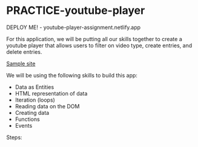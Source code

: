 # PRACTICE-youtube-player

DEPLOY ME! - youtube-player-assignment.netlify.app

For this application, we will be putting all our skills together to create a youtube player that allows users to filter on video type, create entries, and delete entries.

[Sample site](https://drt-youtube-player.netlify.app/#)

We will be using the following skills to build this app:
- Data as Entities
- HTML representation of data
- Iteration (loops)
- Reading data on the DOM
- Creating data
- Functions
- Events

Steps:
<!-- 1. Create the structure of your HTML
1. Create your renderToDom utility function
1. Start building the HTML components and render on DOM
1. Add event listeners -->
<!-- 1. Get button filters working ONE at a time
1. Get watch buttons working
1. Get delete buttons working
1. Add form to CREATE new items -->
